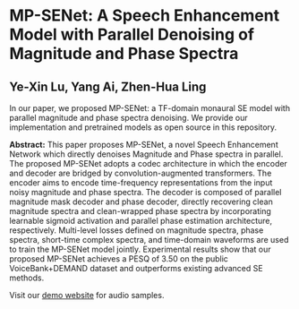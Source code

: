 # MP-SENet: A Speech Enhancement Model with Parallel Denoising of Magnitude and Phase Spectra
## Ye-Xin Lu, Yang Ai, Zhen-Hua Ling
In our paper, we proposed MP-SENet: a TF-domain monaural SE model with parallel magnitude and phase spectra denoising.
We provide our implementation and pretrained models as open source in this repository.

**Abstract:** 
This paper proposes MP-SENet, a novel Speech Enhancement Network which directly denoises Magnitude and Phase spectra in parallel. The proposed MP-SENet adopts a codec architecture in which the encoder and decoder are bridged by convolution-augmented transformers. The encoder aims to encode time-frequency representations from the input noisy magnitude and phase spectra. The decoder is composed of parallel magnitude mask decoder and phase decoder, directly recovering clean magnitude spectra and clean-wrapped phase spectra by incorporating learnable sigmoid activation and parallel phase estimation architecture, respectively. Multi-level losses defined on magnitude spectra, phase spectra, short-time complex spectra, and time-domain waveforms are used to train the MP-SENet model jointly. Experimental results show that our proposed MP-SENet achieves a PESQ of 3.50 on the public VoiceBank+DEMAND dataset and outperforms existing advanced SE methods.

Visit our [demo website](http://yxlu-0102.github.io/SE-Demo) for audio samples.
